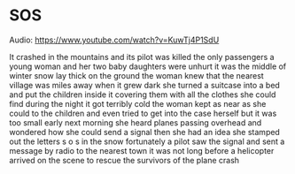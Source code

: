 # SOS

Audio: https://www.youtube.com/watch?v=KuwTj4P1SdU

It crashed in the mountains and its pilot was killed
the only passengers
a young woman
and her two baby daughters were unhurt
it was the middle of winter
snow lay thick on the ground
the woman knew that the nearest village
was miles away
when it grew dark
she turned a suitcase into a bed
and put the children inside it
covering them with all the clothes she
could find
during the night it got terribly cold
the woman kept as near as she could to
the children
and even tried to get into the case
herself
but it was too small
early next morning
she heard planes passing overhead
and wondered how she could send a signal
then she had an idea
she stamped out the letters s
o s
in the snow
fortunately a pilot saw the signal and
sent a message by radio to the nearest
town
it was not long before a helicopter
arrived on the scene to rescue the
survivors of the plane crash

